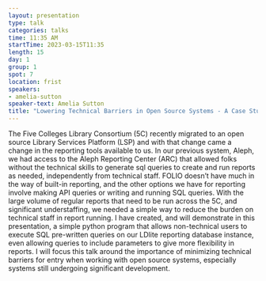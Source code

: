 ```yaml
---
layout: presentation
type: talk
categories: talks
time: 11:35 AM
startTime: 2023-03-15T11:35
length: 15
day: 1
group: 1
spot: 7
location: frist
speakers:
- amelia-sutton
speaker-text: Amelia Sutton
title: "Lowering Technical Barriers in Open Source Systems - A Case Study"
---
```

The Five Colleges Library Consortium (5C) recently migrated to an open source Library Services Platform (LSP) and with that change came a change in the reporting tools available to us. In our previous system, Aleph, we had access to the Aleph Reporting Center (ARC) that allowed folks without the technical skills to generate sql queries to create and run reports as needed, independently from technical staff. FOLIO doesn’t have much in the way of built-in reporting, and the other options we have for reporting involve making API queries or writing and running SQL queries. With the large volume of regular reports that need to be run across the 5C, and significant understaffing, we needed a simple way to reduce the burden on technical staff in report running. I have created, and will demonstrate in this presentation, a simple python program that allows non-technical users to execute SQL pre-written queries on our LDlite reporting database instance, even allowing queries to include parameters to give more flexibility in reports. I will focus this talk around the importance of minimizing technical barriers for entry when working with open source systems, especially systems still undergoing significant development. 

